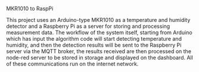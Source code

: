 MKR1010 to RaspPi

This project uses an Arduino-type MKR1010 as a temperature and humidity detector and a Raspberry Pi as a server for storing and processing measurement data.
The workflow of the system itself, starting from Arduino which has input the algorithm code will start detecting temperature and humidity, and then the detection results will be sent to the Raspberry Pi server via the MQTT broker, the results received are then processed on the node-red server to be stored in storage and displayed on the dashboard. All of these communications run on the internet network.
